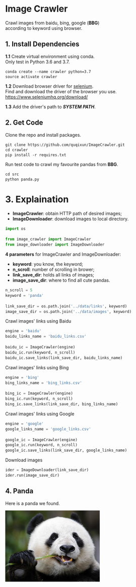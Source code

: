 # Image Crawler

Crawl images from baidu, bing, google (**BBG**)  
according to keyword using browser.

## 1. Install Dependencies

**1.1** Create virtual environment using conda.  
Only test in Python 3.6 and 3.7.
```shell
conda create --name crawler python=3.7
source activate crawler
```

**1.2** Download browser driver for [selenium](https://github.com/SeleniumHQ/selenium).  
Find and download the driver of the browser you use.  
https://www.seleniumhq.org/download/

**1.3** Add the driver's path to ***SYSTEM PATH***.

## 2. Get Code

Clone the repo and install packages.
```shell
git clone https://github.com/quqixun/ImageCrawler.git
cd crawler
pip install -r requires.txt
```

Run test code to crawl my favourite pandas from **BBG**.
```shell
cd src
python panda.py
```

# 3. Explaination

- **ImageCrawler**: obtain HTTP path of desired images;
- **ImageDownloader**: download images to local directory.

```python
import os

from image_crawler import ImageCrawler
from image_downloader import ImageDownloader
```

**4 parameters** for ImageCrawler and ImageDownloader:
- **keyword**: you know, the keyword;
- **n_scroll**: number of scrolling in brower;
- **link_save_dir**: holds all links of images;
- **image_save_dir**: where to find all cute pandas.

```python
n_scroll = 5
keyword = 'panda'

link_save_dir = os.path.join('../data/links', keyword)
image_save_dir = os.path.join('../data/images', keyword)
```

Crawl images' links using Baidu
```python
engine = 'baidu'
baidu_links_name = 'baidu_links.csv'

baidu_ic = ImageCrawler(engine)
baidu_ic.run(keyword, n_scroll)
baidu_ic.save_links(link_save_dir, baidu_links_name)
```

Crawl images' links using Bing
```python
engine = 'bing'
bing_links_name = 'bing_links.csv'

bing_ic = ImageCrawler(engine)
bing_ic.run(keyword, n_scroll)
bing_ic.save_links(link_save_dir, bing_links_name)
```

Crawl images' links using Google
```python
engine = 'google'
google_links_name = 'google_links.csv'

google_ic = ImageCrawler(engine)
google_ic.run(keyword, n_scroll)
google_ic.save_links(link_save_dir, google_links_name)
```

Download images
```python
ider = ImageDownloader(link_save_dir)
ider.run(image_save_dir)
```

## 4. Panda

Here is a panda we found.

<img src="panda.jpg" width="300">